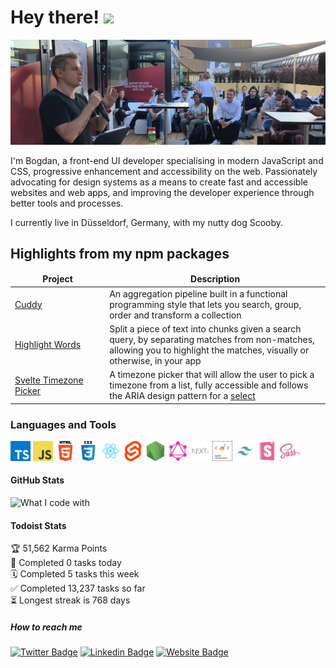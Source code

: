 # Hey there! <img src="https://media.giphy.com/media/hvRJCLFzcasrR4ia7z/giphy.gif" width="25px">

![Bogdan talking](./header.jpg)

I'm Bogdan, a front-end UI developer specialising in modern JavaScript and CSS, progressive enhancement and accessibility on the web. Passionately advocating for design systems as a means to create fast and accessible websites and web apps, and improving the developer experience through better tools and processes.

I currently live in Düsseldorf, Germany, with my nutty dog Scooby.

## Highlights from my npm packages

<table>
  <thead align="center">
    <tr>
      <td><b>Project</b></td>
      <td><b>Description</b></td>
    </tr>
  </thead>
  <tbody>
    <tr>
      <td width="30%"><a href="https://npm.im/cuddy">Cuddy</a></td>
      <td>An aggregation pipeline built in a functional programming style that lets you search, group, order and transform a collection</td>
    </tr>
    <tr>
      <td width="30%"><a href="https://npm.im/highlight-words">Highlight Words</a></td>
      <td>Split a piece of text into chunks given a search query, by separating matches from non-matches, allowing you to highlight the matches, visually or otherwise, in your app</td>
    </tr>
    <tr>
      <td width="30%"><a href="https://npm.im/svelte-timezone-picker">Svelte Timezone Picker</a></td>
      <td>A timezone picker that will allow the user to pick a timezone from a list, fully accessible and follows the ARIA design pattern for a <a href="https://www.w3.org/TR/wai-aria-practices/examples/listbox/listbox-collapsible.html">select</a></td>
    </tr>
  </tbody>
</table>

### Languages and Tools

<img height="32" src="https://raw.githubusercontent.com/github/explore/master/topics/typescript/typescript.png" alt="typescript logo"> <img height="32" src="https://raw.githubusercontent.com/github/explore/master/topics/javascript/javascript.png" alt="javascript logo"> <img height="32" src="https://raw.githubusercontent.com/github/explore/master/topics/html/html.png" alt="html logo"> <img height="32" src="https://raw.githubusercontent.com/github/explore/master/topics/css/css.png" alt="css logo"> <img height="32" src="https://raw.githubusercontent.com/github/explore/master/topics/react/react.png" alt="react logo"> <img height="32" src="https://raw.githubusercontent.com/github/explore/master/topics/svelte/svelte.png" alt="svelte logo"> <img height="32" src="https://raw.githubusercontent.com/github/explore/master/topics/nodejs/nodejs.png" alt="nodejs logo"> <img height="32" src="https://raw.githubusercontent.com/github/explore/master/topics/graphql/graphql.png" alt="graphql logo"> <img height="32" src="https://raw.githubusercontent.com/github/explore/master/topics/nextjs/nextjs.png" alt="nextjs logo"> <img height="32" src="https://raw.githubusercontent.com/github/explore/master/topics/styled-components/styled-components.png" alt="nextjs logo"> <img height="32" src="https://raw.githubusercontent.com/github/explore/master/topics/tailwind/tailwind.png" alt="tailwind logo"> <img height="32" src="https://raw.githubusercontent.com/github/explore/master/topics/storybook/storybook.png" alt="tailwind logo"> <img height="32" src="https://raw.githubusercontent.com/github/explore/master/topics/sass/sass.png" alt="sass logo">

#### GitHub Stats

![What I code with](https://github-readme-stats.vercel.app/api/top-langs/?username=tricinel&layout=compact&hide_title=1&card_width=300)

#### Todoist Stats

<!-- TODO-IST:START -->
🏆  51,562 Karma Points           
🌸  Completed 0 tasks today           
🗓  Completed 5 tasks this week           
✅  Completed 13,237 tasks so far           
⏳  Longest streak is 768 days
<!-- TODO-IST:END -->

##### How to reach me

[![Twitter Badge](https://img.shields.io/badge/-@tricinel-1ca0f1?style=flat&labelColor=1ca0f1&logo=twitter&logoColor=white&link=https://twitter.com/tricinel)](https://twitter.com/tricinel)
[![Linkedin Badge](https://img.shields.io/badge/-tricinel-blue?style=flat&logo=Linkedin&logoColor=white&link=https://www.linkedin.com/in/tricinel/)](https://www.linkedin.com/in/tricinel/)
[![Website Badge](https://img.shields.io/badge/-bogdanlazar.com-47CCCC?style=flat&logo=Google-Chrome&logoColor=white&link=https://bogdanlazar.com)](https://bogdanlazar.com)
